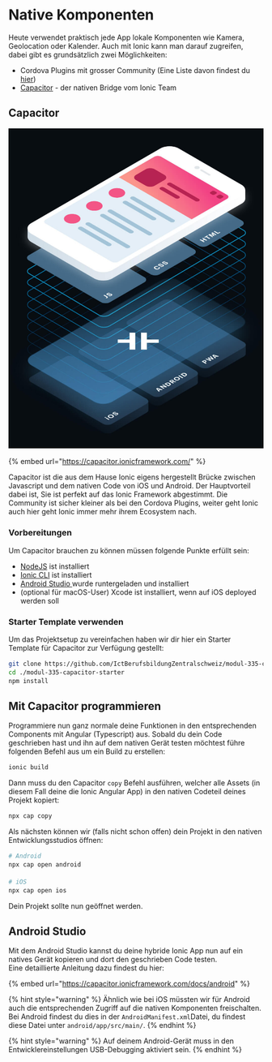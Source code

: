 # Native Komponenten

Heute verwendet praktisch jede App lokale Komponenten wie Kamera, Geolocation oder Kalender. Auch mit Ionic kann man darauf zugreifen, dabei gibt es grundsätzlich zwei Möglichkeiten:

* Cordova Plugins mit grosser Community \(Eine Liste davon findest du [hier](https://ionicframework.com/docs/native)\)
* [Capacitor](https://capacitor.ionicframework.com/) - der nativen Bridge vom Ionic Team

## Capacitor

![](../.gitbook/assets/image%20%287%29.png)

{% embed url="https://capacitor.ionicframework.com/" %}

Capacitor ist die aus dem Hause Ionic eigens hergestellt Brücke zwischen Javascript und dem nativen Code von iOS und Android. Der Hauptvorteil dabei ist, Sie ist perfekt auf das Ionic Framework abgestimmt. Die Community ist sicher kleiner als bei den Cordova Plugins, weiter geht Ionic auch hier geht Ionic immer mehr ihrem Ecosystem nach.

### Vorbereitungen

Um Capacitor brauchen zu können müssen folgende Punkte erfüllt sein:

* [NodeJS](https://nodejs.org) ist installiert
* [Ionic CLI](https://ionicframework.com/docs/cli) ist installiert
* [Android Studio ](https://developer.android.com/studio)wurde runtergeladen und installiert
* \(optional für macOS-User\) Xcode ist installiert, wenn auf iOS deployed werden soll

### Starter Template verwenden

Um das Projektsetup zu vereinfachen haben wir dir hier ein Starter Template für Capacitor zur Verfügung gestellt:

```bash
git clone https://github.com/IctBerufsbildungZentralschweiz/modul-335-capacitor-starter.git
cd ./modul-335-capacitor-starter
npm install
```

## Mit Capacitor programmieren

Programmiere nun ganz normale deine Funktionen in den entsprechenden Components mit Angular \(Typescript\) aus. Sobald du dein Code geschrieben hast und ihn auf dem nativen Gerät testen möchtest führe folgenden Befehl aus um ein Build zu erstellen:

```bash
ionic build
```

Dann muss du den Capacitor `copy` Befehl ausführen, welcher alle Assets \(in diesem Fall deine die Ionic Angular App\) in den nativen Codeteil deines Projekt kopiert:

```bash
npx cap copy
```

Als nächsten können wir \(falls nicht schon offen\) dein Projekt in den nativen Entwicklungsstudios öffnen:

```bash
# Android
npx cap open android

# iOS
npx cap open ios
```

Dein Projekt sollte nun geöffnet werden.



## Android Studio

Mit dem Android Studio kannst du deine hybride Ionic App nun auf ein natives Gerät kopieren und dort den geschrieben Code testen.  
Eine detaillierte Anleitung dazu findest du hier:

{% embed url="https://capacitor.ionicframework.com/docs/android" %}



{% hint style="warning" %}
Ähnlich wie bei iOS müssten wir für Android auch die entsprechenden Zugriff auf die nativen Komponenten freischalten. Bei Android findest du dies in der `AndroidManifest.xml`Datei, du findest diese Datei unter `android/app/src/main/`.
{% endhint %}

{% hint style="warning" %}
Auf deinem Android-Gerät muss in den Entwicklereinstellungen USB-Debugging aktiviert sein.
{% endhint %}



